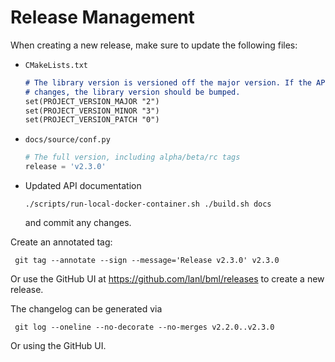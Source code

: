 # Release Management

When creating a new release, make sure to update the following files:

- `CMakeLists.txt`

    ```markdown
    # The library version is versioned off the major version. If the API
    # changes, the library version should be bumped.
    set(PROJECT_VERSION_MAJOR "2")
    set(PROJECT_VERSION_MINOR "3")
    set(PROJECT_VERSION_PATCH "0")
    ```

- `docs/source/conf.py`

    ```python
    # The full version, including alpha/beta/rc tags
    release = 'v2.3.0'
    ```

- Updated API documentation

    ```console
    ./scripts/run-local-docker-container.sh ./build.sh docs
    ```

  and commit any changes.

Create an annotated tag:

```console
 git tag --annotate --sign --message='Release v2.3.0' v2.3.0
```

Or use the GitHub UI at <https://github.com/lanl/bml/releases> to create a new
release.

The changelog can be generated via

```console
 git log --oneline --no-decorate --no-merges v2.2.0..v2.3.0
 ```

 Or using the GitHub UI.
